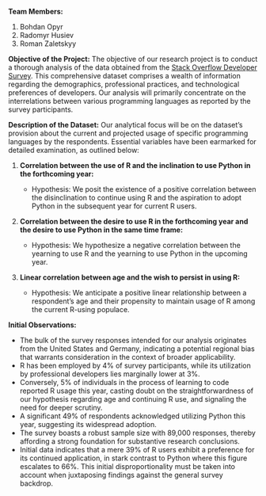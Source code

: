 **Team Members:**
1. Bohdan Opyr
2. Radomyr Husiev
3. Roman Zaletskyy

**Objective of the Project:**
The objective of our research project is to conduct a thorough analysis of the data obtained from the [Stack Overflow Developer Survey](https://insights.stackoverflow.com/survey). This comprehensive dataset comprises a wealth of information regarding the demographics, professional practices, and technological preferences of developers. Our analysis will primarily concentrate on the interrelations between various programming languages as reported by the survey participants.

**Description of the Dataset:**
Our analytical focus will be on the dataset’s provision about the current and projected usage of specific programming languages by the respondents. Essential variables have been earmarked for detailed examination, as outlined below:

1. **Correlation between the use of R and the inclination to use Python in the forthcoming year:**
   - Hypothesis: We posit the existence of a positive correlation between the disinclination to continue using R and the aspiration to adopt Python in the subsequent year for current R users.

2. **Correlation between the desire to use R in the forthcoming year and the desire to use Python in the same time frame:**
   - Hypothesis: We hypothesize a negative correlation between the yearning to use R and the yearning to use Python in the upcoming year.

3. **Linear correlation between age and the wish to persist in using R:**
   - Hypothesis: We anticipate a positive linear relationship between a respondent’s age and their propensity to maintain usage of R among the current R-using populace.

**Initial Observations:**
- The bulk of the survey responses intended for our analysis originates from the United States and Germany, indicating a potential regional bias that warrants consideration in the context of broader applicability.
- R has been employed by 4% of survey participants, while its utilization by professional developers lies marginally lower at 3%.
- Conversely, 5% of individuals in the process of learning to code reported R usage this year, casting doubt on the straightforwardness of our hypothesis regarding age and continuing R use, and signaling the need for deeper scrutiny.
- A significant 49% of respondents acknowledged utilizing Python this year, suggesting its widespread adoption.
- The survey boasts a robust sample size with 89,000 responses, thereby affording a strong foundation for substantive research conclusions.
- Initial data indicates that a mere 39% of R users exhibit a preference for its continued application, in stark contrast to Python where this figure escalates to 66%. This initial disproportionality must be taken into account when juxtaposing findings against the general survey backdrop.